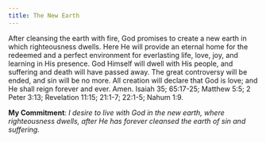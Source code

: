 ```yaml
---
title: The New Earth
---
```


After cleansing the earth with fire, God promises to create a new earth in which righteousness dwells. Here He will provide an eternal home for the redeemed and a perfect environment for everlasting life, love, joy, and learning in His presence. God Himself will dwell with His people, and suffering and death will have passed away. The great controversy will be ended, and sin will be no more. All creation will declare that God is love; and He shall reign forever and ever. Amen. Isaiah 35; 65:17-25; Matthew 5:5; 2 Peter 3:13; Revelation 11:15; 21:1-7; 22:1-5; Nahum 1:9.

**My Commitment**: _I desire to live with God in the new earth, where righteousness dwells, after He has forever cleansed the earth of sin and suffering._